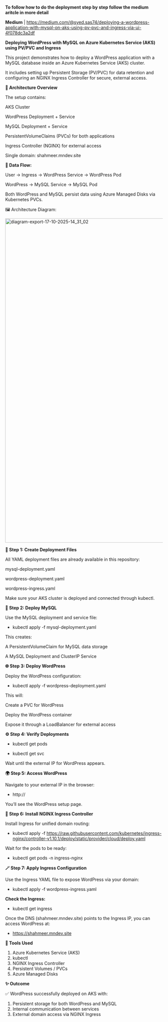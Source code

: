 **To follow how to do the deployment step by step follow the medium aritcle in more detail**

**Medium** | https://medium.com/@syed.sas74/deploying-a-wordpress-application-with-mysql-on-aks-using-pv-pvc-and-ingress-via-ui-4f078dc3a2df

**Deploying WordPress with MySQL on Azure Kubernetes Service (AKS) using PV/PVC and Ingress**

This project demonstrates how to deploy a WordPress application with a MySQL database inside an Azure Kubernetes Service (AKS) cluster.

It includes setting up Persistent Storage (PV/PVC) for data retention and configuring an NGINX Ingress Controller for secure, external access.

**🚀 Architecture Overview**

The setup contains:

AKS Cluster

WordPress Deployment + Service

MySQL Deployment + Service

PersistentVolumeClaims (PVCs) for both applications

Ingress Controller (NGINX) for external access

Single domain: shahmeer.mndev.site

**📘 Data Flow:**

User → Ingress → WordPress Service → WordPress Pod

WordPress → MySQL Service → MySQL Pod

Both WordPress and MySQL persist data using Azure Managed Disks via Kubernetes PVCs.

🖼️ Architecture Diagram:

<img width="3338" height="1037" alt="diagram-export-17-10-2025-14_31_02" src="https://github.com/user-attachments/assets/0f4a6bd1-09fd-47ab-83a6-17a4d082b9aa" />

**🧩 Step 1: Create Deployment Files**

All YAML deployment files are already available in this repository:

mysql-deployment.yaml

wordpress-deployment.yaml

wordpress-ingress.yaml

Make sure your AKS cluster is deployed and connected through kubectl.

**🐬 Step 2: Deploy MySQL**

Use the MySQL deployment and service file:

- kubectl apply -f mysql-deployment.yaml

This creates:

A PersistentVolumeClaim for MySQL data storage

A MySQL Deployment and ClusterIP Service

**🌐 Step 3: Deploy WordPress**

Deploy the WordPress configuration:

- kubectl apply -f wordpress-deployment.yaml

This will:

Create a PVC for WordPress

Deploy the WordPress container

Expose it through a LoadBalancer for external access

**⚙️ Step 4: Verify Deployments**

- kubectl get pods

- kubectl get svc

Wait until the external IP for WordPress appears.

**🌍 Step 5: Access WordPress**

Navigate to your external IP in the browser:

- http://<EXTERNAL-IP>

You’ll see the WordPress setup page.

**🧭 Step 6: Install NGINX Ingress Controller**

Install Ingress for unified domain routing:

- kubectl apply -f https://raw.githubusercontent.com/kubernetes/ingress-nginx/controller-v1.10.1/deploy/static/provider/cloud/deploy.yaml

Wait for the pods to be ready:

- kubectl get pods -n ingress-nginx

**🪄 Step 7: Apply Ingress Configuration**

Use the Ingress YAML file to expose WordPress via your domain:

- kubectl apply -f wordpress-ingress.yaml

**Check the Ingress:**

- kubectl get ingress


Once the DNS (shahmeer.mndev.site) points to the Ingress IP, you can access WordPress at:

- https://shahmeer.mndev.site
 
**🧰 Tools Used**

1. Azure Kubernetes Service (AKS)
2. kubectl
3. NGINX Ingress Controller
4. Persistent Volumes / PVCs
5. Azure Managed Disks

**✨ Outcome**

✅ WordPress successfully deployed on AKS with:

1. Persistent storage for both WordPress and MySQL
2. Internal communication between services
3. External domain access via NGINX Ingress
